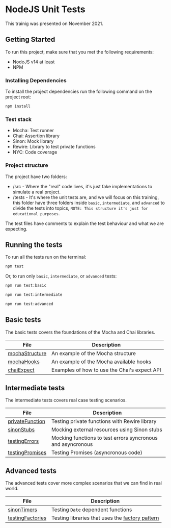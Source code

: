# NodeJS Unit Tests

This trainig was presented on November 2021.

## Getting Started

To run this project, make sure that you met the following requirements:

- NodeJS v14 at least
- NPM

### Installing Dependencies

To install the project dependencies run the following command on the project root:

```bash
npm install
```

### Test stack

- Mocha: Test runner
- Chai: Assertion library
- Sinon: Mock library
- Rewire: Library to test private functions
- NYC: Code coverage

### Project structure

The project have two folders:

- /src - Where the "real" code lives, it's just fake implementations to simulate a real project.
- /tests - It's where the unit tests are, and we will focus on this training, this folder have three folders inside `basic`, `intermediate`, and `advanced` to divide the tests into topics, `NOTE: This structure it's just for educational purposes`. 

The test files have comments to explain the test behaviour and what we are expecting.

## Running the tests
To run all the tests run on the terminal:

```bash
npm test
```
Or, to run only `basic`, `intermediate`, or `advanced` tests:
```bash
npm run test:basic
```
```bash
npm run test:intermediate
```
```bash
npm run test:advanced
```
## Basic tests
The basic tests covers the foundations of the Mocha and Chai libraries.

| File                                                    | Description                                  |
| ------------------------------------------------------- | -------------------------------------------- |
| [mochaStructure](tests/basic/mochaStructucture.test.js) | An example of the Mocha structure            |
| [mochaHooks](tests/basic/mochaHooks.test.js)            | An example of the Mocha available hooks      |
| [chaiExpect](tests/basic/chaiExpect.test.js)            | Examples of how to use the Chai's expect API |

## Intermediate tests
The intermediate tests covers real case testing scenarios.

| File                                                          | Description                                                 |
| ------------------------------------------------------------- | ----------------------------------------------------------- |
| [privateFunction](tests/intermediate/privateFunction.test.js) | Testing private functions with Rewire library               |
| [sinonStubs](tests/intermediate/sinonStubs.test.js)           | Mocking external resources using Sinon stubs                |
| [testingErrors](tests/intermediate/testingErrors.test.js)     | Mocking functions to test errors syncronous and asyncronous |
| [testingPromises](tests/intermediate/testingPromises.test.js) | Testing Promises (asyncronous code)                         |

## Advanced tests
The advanced tests cover more complex scenarios that we can find in real world.

| File                                                        | Description                                                                                                |
| ----------------------------------------------------------- | ---------------------------------------------------------------------------------------------------------- |
| [sinonTimers](tests/advanced/sinonTimers.test.js)           | Testing `Date` dependent functions                                                                         |
| [testingFactories](tests/advanced/testingFactories.test.js) | Testing libraries that uses the [factory pattern](https://refactoring.guru/design-patterns/factory-method) |